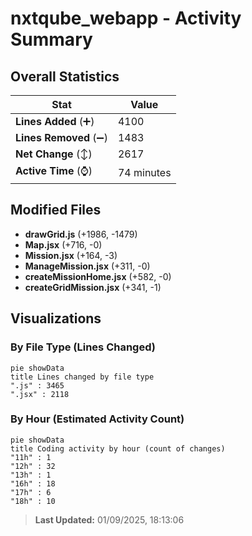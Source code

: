 # nxtqube_webapp - Activity Summary 

## Overall Statistics

| Stat                   | Value                                                             |
| ---------------------- | ----------------------------------------------------------------- |
| **Lines Added** (➕)   | 4100                                          |
| **Lines Removed** (➖) | 1483                                        |
| **Net Change** (↕)    | 2617                |
| **Active Time** (⌚)   | 74 minutes |


## Modified Files
- **drawGrid.js** (+1986, -1479)
- **Map.jsx** (+716, -0)
- **Mission.jsx** (+164, -3)
- **ManageMission.jsx** (+311, -0)
- **createMissionHome.jsx** (+582, -0)
- **createGridMission.jsx** (+341, -1)

## Visualizations

### By File Type (Lines Changed)

```mermaid
pie showData
title Lines changed by file type
".js" : 3465
".jsx" : 2118
```

### By Hour (Estimated Activity Count)

```mermaid
pie showData
title Coding activity by hour (count of changes)
"11h" : 1
"12h" : 32
"13h" : 1
"16h" : 18
"17h" : 6
"18h" : 10
```


> **Last Updated:** 01/09/2025, 18:13:06